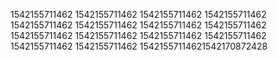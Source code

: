 1542155711462
1542155711462
1542155711462
1542155711462
1542155711462
1542155711462
1542155711462
1542155711462
1542155711462
1542155711462
1542155711462
1542155711462
1542155711462
1542155711462
15421557114621542170872428
